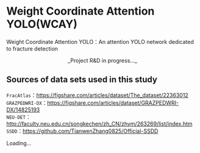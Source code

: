 # Weight Coordinate Attention YOLO(WCAY)
Weight Coordinate Attention YOLO：An attention YOLO network dedicated to fracture detection  
<p align="center">  
  _Project R&D in progress..._  
  </p> 


## Sources of data sets used in this study
`FracAtlas`：https://figshare.com/articles/dataset/The_dataset/22363012  
`GRAZPEDWRI-DX`：https://figshare.com/articles/dataset/GRAZPEDWRI-DX/14825193  
`NEU-DET`：http://faculty.neu.edu.cn/songkechen/zh_CN/zhym/263269/list/index.htm  
`SSDD`：https://github.com/TianwenZhang0825/Official-SSDD  




  
Loading…
